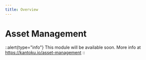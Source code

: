 ```yaml
---
title: Overview
---
```


# Asset Management

::alert{type="info"}
This module will be available soon. More info at https://kantoku.io/asset-management
::